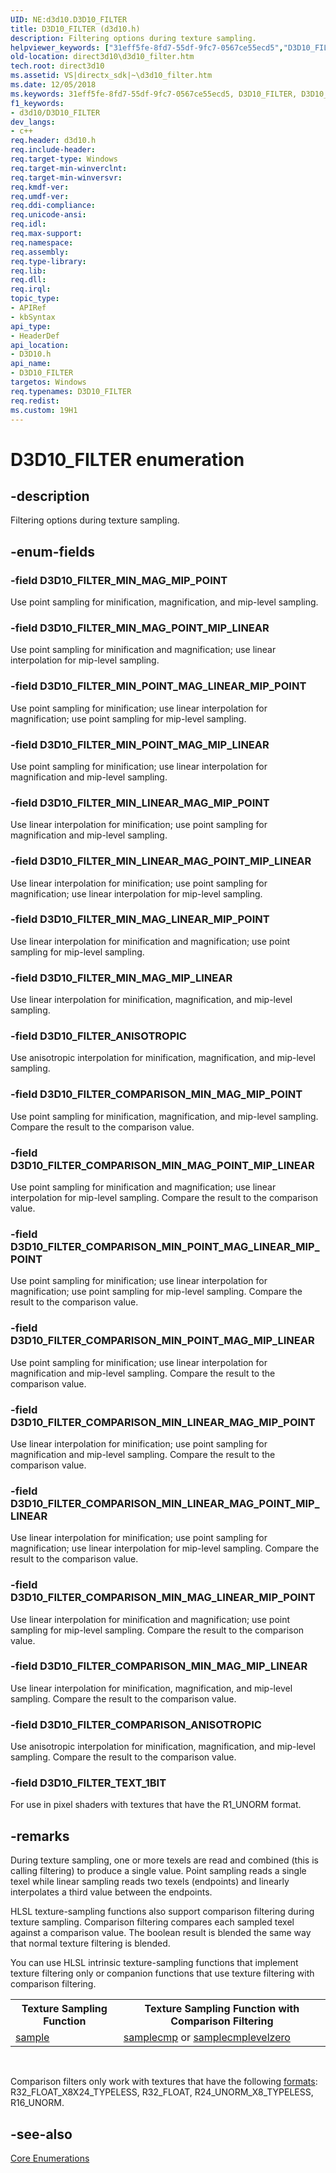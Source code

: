 ```yaml
---
UID: NE:d3d10.D3D10_FILTER
title: D3D10_FILTER (d3d10.h)
description: Filtering options during texture sampling.
helpviewer_keywords: ["31eff5fe-8fd7-55df-9fc7-0567ce55ecd5","D3D10_FILTER","D3D10_FILTER enumeration [Direct3D 10]","D3D10_FILTER_ANISOTROPIC","D3D10_FILTER_COMPARISON_ANISOTROPIC","D3D10_FILTER_COMPARISON_MIN_LINEAR_MAG_MIP_POINT","D3D10_FILTER_COMPARISON_MIN_LINEAR_MAG_POINT_MIP_LINEAR","D3D10_FILTER_COMPARISON_MIN_MAG_LINEAR_MIP_POINT","D3D10_FILTER_COMPARISON_MIN_MAG_MIP_LINEAR","D3D10_FILTER_COMPARISON_MIN_MAG_MIP_POINT","D3D10_FILTER_COMPARISON_MIN_MAG_POINT_MIP_LINEAR","D3D10_FILTER_COMPARISON_MIN_POINT_MAG_LINEAR_MIP_POINT","D3D10_FILTER_COMPARISON_MIN_POINT_MAG_MIP_LINEAR","D3D10_FILTER_MIN_LINEAR_MAG_MIP_POINT","D3D10_FILTER_MIN_LINEAR_MAG_POINT_MIP_LINEAR","D3D10_FILTER_MIN_MAG_LINEAR_MIP_POINT","D3D10_FILTER_MIN_MAG_MIP_LINEAR","D3D10_FILTER_MIN_MAG_MIP_POINT","D3D10_FILTER_MIN_MAG_POINT_MIP_LINEAR","D3D10_FILTER_MIN_POINT_MAG_LINEAR_MIP_POINT","D3D10_FILTER_MIN_POINT_MAG_MIP_LINEAR","D3D10_FILTER_TEXT_1BIT","d3d10/D3D10_FILTER","d3d10/D3D10_FILTER_ANISOTROPIC","d3d10/D3D10_FILTER_COMPARISON_ANISOTROPIC","d3d10/D3D10_FILTER_COMPARISON_MIN_LINEAR_MAG_MIP_POINT","d3d10/D3D10_FILTER_COMPARISON_MIN_LINEAR_MAG_POINT_MIP_LINEAR","d3d10/D3D10_FILTER_COMPARISON_MIN_MAG_LINEAR_MIP_POINT","d3d10/D3D10_FILTER_COMPARISON_MIN_MAG_MIP_LINEAR","d3d10/D3D10_FILTER_COMPARISON_MIN_MAG_MIP_POINT","d3d10/D3D10_FILTER_COMPARISON_MIN_MAG_POINT_MIP_LINEAR","d3d10/D3D10_FILTER_COMPARISON_MIN_POINT_MAG_LINEAR_MIP_POINT","d3d10/D3D10_FILTER_COMPARISON_MIN_POINT_MAG_MIP_LINEAR","d3d10/D3D10_FILTER_MIN_LINEAR_MAG_MIP_POINT","d3d10/D3D10_FILTER_MIN_LINEAR_MAG_POINT_MIP_LINEAR","d3d10/D3D10_FILTER_MIN_MAG_LINEAR_MIP_POINT","d3d10/D3D10_FILTER_MIN_MAG_MIP_LINEAR","d3d10/D3D10_FILTER_MIN_MAG_MIP_POINT","d3d10/D3D10_FILTER_MIN_MAG_POINT_MIP_LINEAR","d3d10/D3D10_FILTER_MIN_POINT_MAG_LINEAR_MIP_POINT","d3d10/D3D10_FILTER_MIN_POINT_MAG_MIP_LINEAR","d3d10/D3D10_FILTER_TEXT_1BIT","direct3d10.d3d10_filter"]
old-location: direct3d10\d3d10_filter.htm
tech.root: direct3d10
ms.assetid: VS|directx_sdk|~\d3d10_filter.htm
ms.date: 12/05/2018
ms.keywords: 31eff5fe-8fd7-55df-9fc7-0567ce55ecd5, D3D10_FILTER, D3D10_FILTER enumeration [Direct3D 10], D3D10_FILTER_ANISOTROPIC, D3D10_FILTER_COMPARISON_ANISOTROPIC, D3D10_FILTER_COMPARISON_MIN_LINEAR_MAG_MIP_POINT, D3D10_FILTER_COMPARISON_MIN_LINEAR_MAG_POINT_MIP_LINEAR, D3D10_FILTER_COMPARISON_MIN_MAG_LINEAR_MIP_POINT, D3D10_FILTER_COMPARISON_MIN_MAG_MIP_LINEAR, D3D10_FILTER_COMPARISON_MIN_MAG_MIP_POINT, D3D10_FILTER_COMPARISON_MIN_MAG_POINT_MIP_LINEAR, D3D10_FILTER_COMPARISON_MIN_POINT_MAG_LINEAR_MIP_POINT, D3D10_FILTER_COMPARISON_MIN_POINT_MAG_MIP_LINEAR, D3D10_FILTER_MIN_LINEAR_MAG_MIP_POINT, D3D10_FILTER_MIN_LINEAR_MAG_POINT_MIP_LINEAR, D3D10_FILTER_MIN_MAG_LINEAR_MIP_POINT, D3D10_FILTER_MIN_MAG_MIP_LINEAR, D3D10_FILTER_MIN_MAG_MIP_POINT, D3D10_FILTER_MIN_MAG_POINT_MIP_LINEAR, D3D10_FILTER_MIN_POINT_MAG_LINEAR_MIP_POINT, D3D10_FILTER_MIN_POINT_MAG_MIP_LINEAR, D3D10_FILTER_TEXT_1BIT, d3d10/D3D10_FILTER, d3d10/D3D10_FILTER_ANISOTROPIC, d3d10/D3D10_FILTER_COMPARISON_ANISOTROPIC, d3d10/D3D10_FILTER_COMPARISON_MIN_LINEAR_MAG_MIP_POINT, d3d10/D3D10_FILTER_COMPARISON_MIN_LINEAR_MAG_POINT_MIP_LINEAR, d3d10/D3D10_FILTER_COMPARISON_MIN_MAG_LINEAR_MIP_POINT, d3d10/D3D10_FILTER_COMPARISON_MIN_MAG_MIP_LINEAR, d3d10/D3D10_FILTER_COMPARISON_MIN_MAG_MIP_POINT, d3d10/D3D10_FILTER_COMPARISON_MIN_MAG_POINT_MIP_LINEAR, d3d10/D3D10_FILTER_COMPARISON_MIN_POINT_MAG_LINEAR_MIP_POINT, d3d10/D3D10_FILTER_COMPARISON_MIN_POINT_MAG_MIP_LINEAR, d3d10/D3D10_FILTER_MIN_LINEAR_MAG_MIP_POINT, d3d10/D3D10_FILTER_MIN_LINEAR_MAG_POINT_MIP_LINEAR, d3d10/D3D10_FILTER_MIN_MAG_LINEAR_MIP_POINT, d3d10/D3D10_FILTER_MIN_MAG_MIP_LINEAR, d3d10/D3D10_FILTER_MIN_MAG_MIP_POINT, d3d10/D3D10_FILTER_MIN_MAG_POINT_MIP_LINEAR, d3d10/D3D10_FILTER_MIN_POINT_MAG_LINEAR_MIP_POINT, d3d10/D3D10_FILTER_MIN_POINT_MAG_MIP_LINEAR, d3d10/D3D10_FILTER_TEXT_1BIT, direct3d10.d3d10_filter
f1_keywords:
- d3d10/D3D10_FILTER
dev_langs:
- c++
req.header: d3d10.h
req.include-header: 
req.target-type: Windows
req.target-min-winverclnt: 
req.target-min-winversvr: 
req.kmdf-ver: 
req.umdf-ver: 
req.ddi-compliance: 
req.unicode-ansi: 
req.idl: 
req.max-support: 
req.namespace: 
req.assembly: 
req.type-library: 
req.lib: 
req.dll: 
req.irql: 
topic_type:
- APIRef
- kbSyntax
api_type:
- HeaderDef
api_location:
- D3D10.h
api_name:
- D3D10_FILTER
targetos: Windows
req.typenames: D3D10_FILTER
req.redist: 
ms.custom: 19H1
---
```


# D3D10_FILTER enumeration


## -description


Filtering options during texture sampling.


## -enum-fields




### -field D3D10_FILTER_MIN_MAG_MIP_POINT

Use point sampling for minification, magnification, and mip-level sampling.


### -field D3D10_FILTER_MIN_MAG_POINT_MIP_LINEAR

Use point sampling for minification and magnification; use linear interpolation for mip-level sampling.


### -field D3D10_FILTER_MIN_POINT_MAG_LINEAR_MIP_POINT

Use point sampling for minification; use linear interpolation for magnification; use point sampling for mip-level sampling.


### -field D3D10_FILTER_MIN_POINT_MAG_MIP_LINEAR

Use point sampling for minification; use linear interpolation for magnification and mip-level sampling.


### -field D3D10_FILTER_MIN_LINEAR_MAG_MIP_POINT

Use linear interpolation for minification; use point sampling for magnification and mip-level sampling.


### -field D3D10_FILTER_MIN_LINEAR_MAG_POINT_MIP_LINEAR

Use linear interpolation for minification; use point sampling for magnification; use linear interpolation for mip-level sampling.


### -field D3D10_FILTER_MIN_MAG_LINEAR_MIP_POINT

Use linear interpolation for minification and magnification; use point sampling for mip-level sampling.


### -field D3D10_FILTER_MIN_MAG_MIP_LINEAR

Use linear interpolation for minification, magnification, and mip-level sampling.


### -field D3D10_FILTER_ANISOTROPIC

Use anisotropic interpolation for minification, magnification, and mip-level sampling.


### -field D3D10_FILTER_COMPARISON_MIN_MAG_MIP_POINT

Use point sampling for minification, magnification, and mip-level sampling. Compare the result to the comparison value.


### -field D3D10_FILTER_COMPARISON_MIN_MAG_POINT_MIP_LINEAR

Use point sampling for minification and magnification; use linear interpolation for mip-level sampling. Compare the result to the comparison value.


### -field D3D10_FILTER_COMPARISON_MIN_POINT_MAG_LINEAR_MIP_POINT

Use point sampling for minification; use linear interpolation for magnification; use point sampling for mip-level sampling. Compare the result to the comparison value.


### -field D3D10_FILTER_COMPARISON_MIN_POINT_MAG_MIP_LINEAR

Use point sampling for minification; use linear interpolation for magnification and mip-level sampling. Compare the result to the comparison value.


### -field D3D10_FILTER_COMPARISON_MIN_LINEAR_MAG_MIP_POINT

Use linear interpolation for minification; use point sampling for magnification and mip-level sampling. Compare the result to the comparison value.


### -field D3D10_FILTER_COMPARISON_MIN_LINEAR_MAG_POINT_MIP_LINEAR

Use linear interpolation for minification; use point sampling for magnification; use linear interpolation for mip-level sampling. Compare the result to the comparison value.


### -field D3D10_FILTER_COMPARISON_MIN_MAG_LINEAR_MIP_POINT

Use linear interpolation for minification and magnification; use point sampling for mip-level sampling. Compare the result to the comparison value.


### -field D3D10_FILTER_COMPARISON_MIN_MAG_MIP_LINEAR

Use linear interpolation for minification, magnification, and mip-level sampling. Compare the result to the comparison value.


### -field D3D10_FILTER_COMPARISON_ANISOTROPIC

Use anisotropic interpolation for minification, magnification, and mip-level sampling. Compare the result to the comparison value.


### -field D3D10_FILTER_TEXT_1BIT

For use in pixel shaders with textures that have the R1_UNORM format.


## -remarks



During texture sampling, one or more texels are read and combined (this is calling filtering) to produce a single value. Point sampling reads a single texel while linear sampling reads two texels (endpoints) and linearly interpolates a third value between the endpoints.

HLSL texture-sampling functions also support comparison filtering during texture sampling. Comparison filtering compares each sampled texel against a comparison value. The boolean result is blended the same way that normal texture filtering is blended.

You can use HLSL intrinsic texture-sampling functions that implement texture filtering only or companion functions that use texture filtering with comparison filtering.

<table>
<tr>
<th>Texture Sampling Function</th>
<th>Texture Sampling Function with Comparison Filtering</th>
</tr>
<tr>
<td>
<a href="https://docs.microsoft.com/windows/desktop/direct3dhlsl/dx-graphics-hlsl-to-sample">sample</a>
</td>
<td>
<a href="https://docs.microsoft.com/windows/desktop/direct3dhlsl/dx-graphics-hlsl-to-samplecmp">samplecmp</a> or <a href="https://docs.microsoft.com/windows/desktop/direct3dhlsl/dx-graphics-hlsl-to-samplecmplevelzero">samplecmplevelzero</a>
</td>
</tr>
</table>
 

Comparison filters only work with textures that have the following <a href="https://docs.microsoft.com/windows/desktop/api/dxgiformat/ne-dxgiformat-dxgi_format">formats</a>: R32_FLOAT_X8X24_TYPELESS, R32_FLOAT, R24_UNORM_X8_TYPELESS, R16_UNORM.




## -see-also




<a href="https://docs.microsoft.com/windows/desktop/direct3d10/d3d10-graphics-reference-d3d10-core-enums">Core Enumerations</a>
 

 

